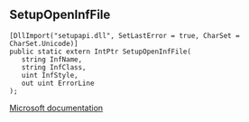 ## SetupOpenInfFile

```
[DllImport("setupapi.dll", SetLastError = true, CharSet = CharSet.Unicode)]
public static extern IntPtr SetupOpenInfFile(
   string InfName,
   string InfClass,
   uint InfStyle,
   out uint ErrorLine
);
```

[Microsoft documentation](https://docs.microsoft.com/en-us/windows/win32/api/setupapi/nf-setupapi-setupopeninffilew)
